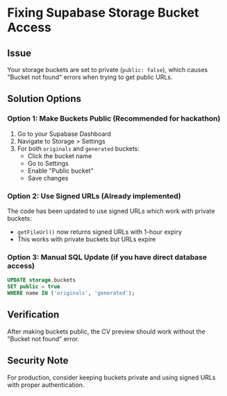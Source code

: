 # Fixing Supabase Storage Bucket Access

## Issue
Your storage buckets are set to private (`public: false`), which causes "Bucket not found" errors when trying to get public URLs.

## Solution Options

### Option 1: Make Buckets Public (Recommended for hackathon)
1. Go to your Supabase Dashboard
2. Navigate to Storage > Settings
3. For both `originals` and `generated` buckets:
   - Click the bucket name
   - Go to Settings
   - Enable "Public bucket"
   - Save changes

### Option 2: Use Signed URLs (Already implemented)
The code has been updated to use signed URLs which work with private buckets:
- `getFileUrl()` now returns signed URLs with 1-hour expiry
- This works with private buckets but URLs expire

### Option 3: Manual SQL Update (if you have direct database access)
```sql
UPDATE storage.buckets 
SET public = true 
WHERE name IN ('originals', 'generated');
```

## Verification
After making buckets public, the CV preview should work without the "Bucket not found" error.

## Security Note
For production, consider keeping buckets private and using signed URLs with proper authentication.
